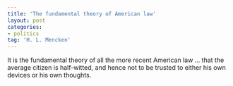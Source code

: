 ```yaml
---
title: 'The fundamental theory of American law'
layout: post
categories:
- politics
tag: 'H. L. Mencken'
---
```


It is the fundamental theory of all the more recent American law … that the average citizen is half-witted, and hence not to be trusted to either his own devices or his own thoughts.